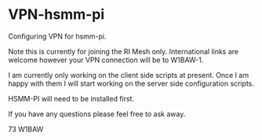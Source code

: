 VPN-hsmm-pi
===========

Configuring VPN for hsmm-pi.

Note this is currently for joining the RI Mesh only. International links are welcome however your VPN connection will be to W1BAW-1.

I am currently only working on the client side scripts at present. Once I am happy with them I will start working on the server side configuration scripts.

HSMM-PI will need to be installed first. 


If you have any questions please feel free to ask away.

73
W1BAW
